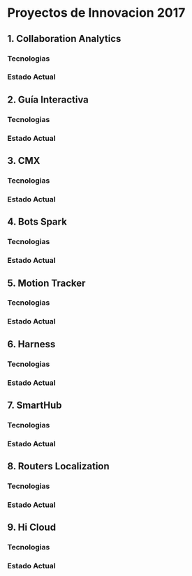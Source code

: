# Proyectos de Innovacion 2017

## 1. Collaboration Analytics

### Tecnologias

### Estado Actual

## 2. Guía Interactiva

### Tecnologias

### Estado Actual

## 3. CMX

### Tecnologias

### Estado Actual

## 4. Bots Spark

### Tecnologias

### Estado Actual

## 5. Motion Tracker

### Tecnologias

### Estado Actual

## 6. Harness

### Tecnologias

### Estado Actual

## 7. SmartHub

### Tecnologias

### Estado Actual

## 8. Routers Localization

### Tecnologias

### Estado Actual

## 9. Hi Cloud

### Tecnologias

### Estado Actual